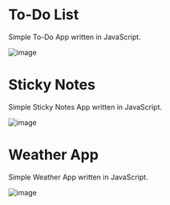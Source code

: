 # To-Do List

Simple To-Do App written in JavaScript.

![image](https://user-images.githubusercontent.com/102261159/202697323-1ab76335-b2f2-4b95-837a-85447a1e0b81.png)

# Sticky Notes

Simple Sticky Notes App written in JavaScript.

![image](https://user-images.githubusercontent.com/102261159/202701222-817ddab1-641a-4993-8483-dddd41648a91.png)

# Weather App

Simple Weather App written in JavaScript.

![image](https://user-images.githubusercontent.com/102261159/202698920-03014494-dc4b-430b-ba92-77d71956ea36.png)
